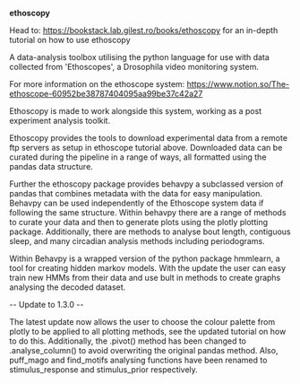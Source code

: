 **ethoscopy**

Head to: https://bookstack.lab.gilest.ro/books/ethoscopy for an in-depth tutorial on how to use ethoscopy

A data-analysis toolbox utilising the python language for use with data collected from 'Ethoscopes', a Drosophila video monitoring system.

For more information on the ethoscope system: https://www.notion.so/The-ethoscope-60952be38787404095aa99be37c42a27

Ethoscopy is made to work alongside this system, working as a post experiment analysis toolkit. 

Ethoscopy provides the tools to download experimental data from a remote ftp servers as setup in ethoscope tutorial above. Downloaded data can be curated during the pipeline in a range of ways, all formatted using the pandas data structure.

Further the ethoscopy package provides behavpy a subclassed version of pandas that combines metadata with the data for easy manipulation. Behavpy can be used independently of the Ethoscope system data if following the same structure. Within behavpy there are a range of methods to curate your data and then to generate plots using the plotly plotting package. Additionally, there are methods to analyse bout length, contiguous sleep, and many circadian analysis methods including periodograms.

Within Behavpy is a wrapped version of the python package hmmlearn, a tool for creating hidden markov models. With the update the user can easy train new HMMs from their data and use bult in methods to create graphs analysing the decoded dataset.

-- Update to 1.3.0 --

The latest update now allows the user to choose the colour palette from plotly to be applied to all plotting methods, see the updated tutorial on how to do this. 
Additionally, the .pivot() method has been changed to .analyse_column() to avoid overwriting the original pandas method. Also, puff_mago and find_motifs analysing functions have been renamed to stimulus_response and stimulus_prior respectively.